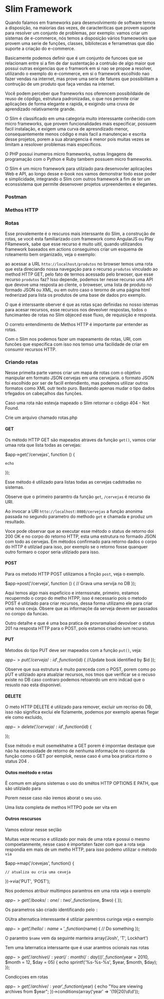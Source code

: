 # Slim Framework 

Quando falamos em frameworks para desenvolvimento de software temos a disposição, na maiorias das vezes, de caracteriticas que provem suporte para resolver um conjunto de problemas, por exemplo: vamos criar um sistemas de e-commerce, nós temos a disposição vários frameoworks que provem uma serie de funções, classes, bibliotecas e ferrametnas que dão suporte a criação do e-commerce.

Basicamente podemos definir que é um conjunto de funcoes que se relacionam entre si a fim de dar sustentação a contruão de algo maior que possui outras exigencias que o framwork em si nao se propoe a resolver, utilizando o exemplo do e-commerce, em si o framework escolhido nao fazer vendas na internet, mas prove uma serie de fatures que possibilitam a contrução de um produto que faça vendas na internet. 

Você podem perceber que frameworks nos oferencem possibildaide de reuso de cópdigo, estrutura padronizadas, o que nos permite criar aplicações de forma elegante e rapida, e exigindo uma cruva de aprendizado relativamente grande.


O Slim é classificado em uma categoria muito interessante conhecido com micro frameworks, que provem funcionalidades mais especificar, possuem facil instalação, e exigem uma curva de apresndizado menor, consequantemente menos código e mais facil a manutençao e escrita desse projetos, porem a sua abrangencia é menor pois muitas vezes se limitam a resolover problemas mais especificos.

O PHP possui inumeros micro frameworks, outras lingagens de programação com o Python e Ruby tambem possuem micro frameworks.

O Slim é um micro framework para utilziado para desenvovler aplicações Web e API, ao longo desse e-book nos vamos demonstrar todo esse poder e simplicidade, integrando o Slim com outros framework a fim de ter um econssistema que permite desenvover projetos urpreendentes e elegantes.

### Postman



### Methos HTTP

### Rotas

Esse provalemente é o rescuros mais interssante do Slim, a construção de rotas, se você esta familiarizado com framework como AngularJS ou Play FRamework, sabe que esse recurso é muito uitil, quando utilizandos framework baseados em actions conseguimos criar um esquema de roteamento bem organizado, veja o exemplo:

ao acessar a URL `htto://localhost/produtos` no browser temos uma rota que esta direciando nossa navegação para o recurso `produtos` vinculado ao method HTTP GET, pelo fato de termos acessado pelo brwoser, que esse recurso `produtos` faz? Isso depende, podemos ter nesse recurso uma API que devove uma resposta ao clente, o broweser, uma lista de produto no formado JSON ou XML, ou em outro caso o terorno de uma página html rednerizad para lista os produtos de uma base de dados pro exemplo.

O que é interssante oberver é que as rotas sçao definidas no nosso istemas para acesar recursos, esse recursos nos deveolver respostas, todos o funcimanteo de rotas no Slim objeced esse fluxo, de requisição e resposta. 

O correto entendimento de Methos HTTP é importante par entender as rotas.

Com o Slim nos podemos fazer um mapeamento de rotas, URI, com funcões que especifica com isso nos temso uma facilidade de criar em consumir recursos HTTP.

### Criando rotas

Nesse primeita parte vamos criar um mapa de rotas com o objetivo manipular em formato JSON cervejas em uma cervejaria. o formato JSON foi escolhido por ser de facill entendiento, mas podemos utilizar outros formatos como XML outr texto puro. Bastando apenas mudar o tipo dados trfegados on cabeçalhos das funções.

Caso uma rota não estevja mapeado o Slim retornar o código 404 - Not Found.

Crie um arquivo chamado rotas.php

#### GET 

Os método HTTP GET são mapeados atraves da função `get()`, vamos criar umaa rota que lista todas as cervejas:

$app->get('/cervejas', function () {

    echo 
    
});

Esse método é utilizado para listas todas as cervejas cadstradas no sistemas.

Observe que o primeiro paramtro da função `get`, `/cervejas` é recurso da URI.

Ao invocar a URI `htto://localhost:8080/cervejas` a função anonima passada no segundo parametro do methodo `get` e chamada e produz um resultado.

Voce pode observar que ao executar esse método o status de retorno doi 200 OK e no corpo do retorno HTTP, esta uma estrutura no formado JSON com todo as cervejas. Em métodos confirmado para retorno dados o corpo do HTTP é utilziad para isso, por exemplo se o retorno fosse quanquer outro formaro o copor seria utilziado para isso.


#### POST

Para os metodo HTTP POST utilizamos a finção `post`, veja o exemplo.

$app->post('/cerveja', function () {
    // Grava uma servija no DB
});

Aqui temos algo mais espeficico e internssnate, primeiro, estamos recupermdo o corpo do metho HTPP, isso é necessario pois o metodo POST é utilziado para criar recursos, dessa forma utilizamo ele para criar uma nova cevja. Obsere que as informaçõe da serveja devem ser passados no coropo da funcao.

Outro detalhe e que é uma boa pratica de provramalaoi devovloer o status 201 na resposta HTTP para o POST, pois estamos criadno ium recurso.


#### PUT 

Metodos do tipo PUT deve ser mapeados com a função `put()`, veja:

$app->put('/cerveja/:id', function ($id) {
    //Update book identified by $id
});

Observe que sua estrutura é muito pareceda com o POST, porem como po pUT e utilziado apra atualziar recursos, nos tmos que verificar se o recuso existe no DB caso contraro podemos retoanrdo um erro indcad que o resusto nao esta disponivel.


#### DELETE

O meto HTTP DELETE é utilizado para remover, excluir um recriso do DB, isso não significa exclui ele fiziamente, podemos por exemplo apenas flegar ele como excluido, 

$app->delete('/cerveja/:id', function ($id) {
    
});

Esse método e muit osemekhatne a GET porem é imporntae destaque que não ha necessidade de retorno de nenhuma informaçõe no coprot da função como o GET por eemplok, nesse caso é uma boa pratica rtorno o status 204 .


#### Outos meétodo e rotas

È comum em alguns sistemas o uso do smétos HTTP OPTIONS E PATH, que são utilziado para 


Porem nesse caso não iremos aborat o seu uso.

Uma lista completa de methos HTTPO pode ser vita em 


#### Outros rescursos 

Vamos exlorar nesse seçlão 

Muitas veze recurso e utilizado por mais de uma rota e possui o mesmo compoetanmente, nesse caso é importaten fazer com que a rota seja respondia em mais de um metho HTTP, para isso podemo utilizar o método `via` 


$app->map('/cevejas', function() {
    
    // atualiza ou cria uma ceveja
    
})->via('PUT', 'POST');


Nos podemos atribuir multimpos paramtros em uma rota veja o exemplo

$app->get('/books/:one/:two', function ($one, $two) {
});

Os parametros são criado identificando pelo `:` 

OUtra alternatica interessante é utilziar paremtros curinga veja o exemplo

$app->get('/hello/:name+', function ($name) {
    // Do something
});

O paramtro `$name` vem da seguinte manteira array('Josh', 'T', Lockhart')

Tem uma laternatica interssante que é usar aramtros ocionais nas rotas 

$app->get('/archive(/:year(/:month(/:day)))', function ($year = 2010, $month = 12, $day = 05) {
    echo sprintf('%s-%s-%s', $year, $month, $day);
});

Condicçoes em rotas 


$app->get('/archive/:year', function ($year) {
    echo "You are viewing archives from $year";
})->conditions(array('year' => '(19|20)\d\d'));







